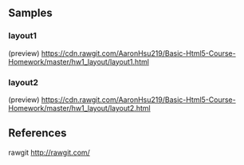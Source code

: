 ## Samples
### layout1
(preview) https://cdn.rawgit.com/AaronHsu219/Basic-Html5-Course-Homework/master/hw1_layout/layout1.html
### layout2
(preview) https://cdn.rawgit.com/AaronHsu219/Basic-Html5-Course-Homework/master/hw1_layout/layout2.html

## References
rawgit http://rawgit.com/
